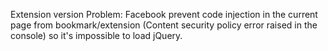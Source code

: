 Extension version
Problem: Facebook prevent code injection in the current page from bookmark/extension (Content security policy error raised in the console) so it's impossible to load jQuery.
